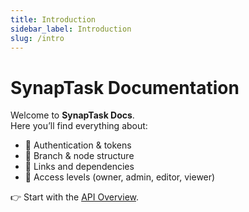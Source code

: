 ```yaml
---
title: Introduction
sidebar_label: Introduction
slug: /intro
---
```


# SynapTask Documentation

Welcome to **SynapTask Docs**.  
Here you’ll find everything about:

- 🔐 Authentication & tokens  
- 🌿 Branch & node structure  
- 🔗 Links and dependencies  
- 👥 Access levels (owner, admin, editor, viewer)  

👉 Start with the [API Overview](./api/overview).
